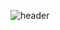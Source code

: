 ![header](https://capsule-render.vercel.app/api?type=Waving&color=_940f0f&text=RO:BIT&fontColor=FFFFFF)

